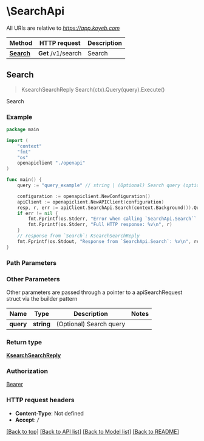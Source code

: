 # \SearchApi

All URIs are relative to *https://app.koyeb.com*

Method | HTTP request | Description
------------- | ------------- | -------------
[**Search**](SearchApi.md#Search) | **Get** /v1/search | Search



## Search

> KsearchSearchReply Search(ctx).Query(query).Execute()

Search

### Example

```go
package main

import (
    "context"
    "fmt"
    "os"
    openapiclient "./openapi"
)

func main() {
    query := "query_example" // string | (Optional) Search query (optional)

    configuration := openapiclient.NewConfiguration()
    apiClient := openapiclient.NewAPIClient(configuration)
    resp, r, err := apiClient.SearchApi.Search(context.Background()).Query(query).Execute()
    if err != nil {
        fmt.Fprintf(os.Stderr, "Error when calling `SearchApi.Search``: %v\n", err)
        fmt.Fprintf(os.Stderr, "Full HTTP response: %v\n", r)
    }
    // response from `Search`: KsearchSearchReply
    fmt.Fprintf(os.Stdout, "Response from `SearchApi.Search`: %v\n", resp)
}
```

### Path Parameters



### Other Parameters

Other parameters are passed through a pointer to a apiSearchRequest struct via the builder pattern


Name | Type | Description  | Notes
------------- | ------------- | ------------- | -------------
 **query** | **string** | (Optional) Search query | 

### Return type

[**KsearchSearchReply**](KsearchSearchReply.md)

### Authorization

[Bearer](../README.md#Bearer)

### HTTP request headers

- **Content-Type**: Not defined
- **Accept**: */*

[[Back to top]](#) [[Back to API list]](../README.md#documentation-for-api-endpoints)
[[Back to Model list]](../README.md#documentation-for-models)
[[Back to README]](../README.md)

